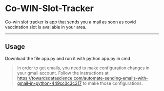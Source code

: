 # Co-WIN-Slot-Tracker

Co-win slot tracker is app that sends you a mail as soon as covid vaccination slot is available in your area.

---
## Usage

Download the file app.py and run it with python app.py in cmd

> In order to get emails, you need to make configuration changes in your gmail account.
> Follow the instructions at https://towardsdatascience.com/automate-sending-emails-with-gmail-in-python-449cc0c3c317 to make those configurations.
